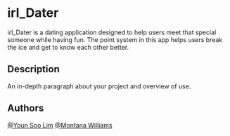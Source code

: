 # irl_Dater

irl_Dater is a dating application designed to help users meet that special someone while having fun. The point system in this app helps users break the ice and get to know each other better. 

## Description

An in-depth paragraph about your project and overview of use.

## Authors

[@Youn Soo Lim](https://www.linkedin.com/in/younsoo-lim)
[@Montana Williams](https://www.instagram.com/montanaawilliams/?hl=en)
